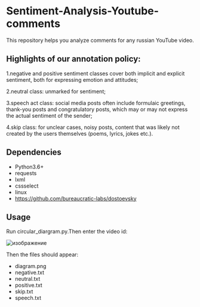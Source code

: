 
Sentiment-Analysis-Youtube-comments 
============================================

This repository helps you analyze comments for any russian YouTube video.

Highlights of our annotation policy:
-------------------------------
1.negative and positive sentiment classes cover both implicit and explicit sentiment, 
both for expressing emotion and attitudes;

2.neutral class: unmarked for sentiment;

3.speech act class: social media posts often include formulaic greetings, thank-you posts and congratulatory posts, 
which may or may not express the actual sentiment of the sender;

4.skip class: for unclear cases, noisy posts, content that was likely not created by the users themselves
(poems, lyrics, jokes etc.).

Dependencies
--------------------

+ Python3.6+
+ requests
+ lxml
+ cssselect
+ linux
+ https://github.com/bureaucratic-labs/dostoevsky


Usage
-----------
Run circular_diargram.py.Then enter the video id:

![изображение](https://user-images.githubusercontent.com/42088646/73200387-b9911d00-4147-11ea-8d01-b48053979fcf.png)


Then the files should appear:

- diagram.png
- negative.txt
- neutral.txt
- positive.txt
- skip.txt
- speech.txt

